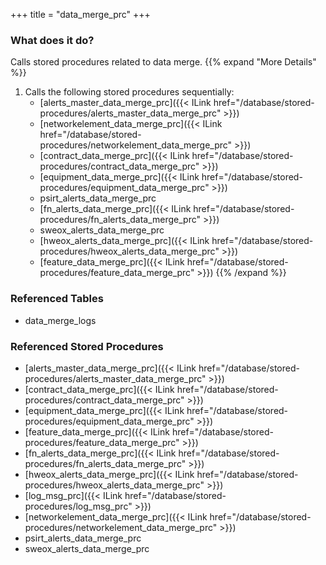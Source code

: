 +++
title = "data_merge_prc"
+++

### What does it do?
Calls stored procedures related to data merge.
{{% expand "More Details" %}}
1. Calls the following stored procedures sequentially:
   - [alerts_master_data_merge_prc]({{< ILink href="/database/stored-procedures/alerts_master_data_merge_prc" >}})
   - [networkelement_data_merge_prc]({{< ILink href="/database/stored-procedures/networkelement_data_merge_prc" >}})
   - [contract_data_merge_prc]({{< ILink href="/database/stored-procedures/contract_data_merge_prc" >}})
   - [equipment_data_merge_prc]({{< ILink href="/database/stored-procedures/equipment_data_merge_prc" >}})
   - psirt_alerts_data_merge_prc
   - [fn_alerts_data_merge_prc]({{< ILink href="/database/stored-procedures/fn_alerts_data_merge_prc" >}})
   - sweox_alerts_data_merge_prc
   - [hweox_alerts_data_merge_prc]({{< ILink href="/database/stored-procedures/hweox_alerts_data_merge_prc" >}})
   - [feature_data_merge_prc]({{< ILink href="/database/stored-procedures/feature_data_merge_prc" >}})
{{% /expand %}}

### Referenced Tables
- data_merge_logs


### Referenced Stored Procedures
- [alerts_master_data_merge_prc]({{< ILink href="/database/stored-procedures/alerts_master_data_merge_prc" >}})
- [contract_data_merge_prc]({{< ILink href="/database/stored-procedures/contract_data_merge_prc" >}})
- [equipment_data_merge_prc]({{< ILink href="/database/stored-procedures/equipment_data_merge_prc" >}})
- [feature_data_merge_prc]({{< ILink href="/database/stored-procedures/feature_data_merge_prc" >}})
- [fn_alerts_data_merge_prc]({{< ILink href="/database/stored-procedures/fn_alerts_data_merge_prc" >}})
- [hweox_alerts_data_merge_prc]({{< ILink href="/database/stored-procedures/hweox_alerts_data_merge_prc" >}})
- [log_msg_prc]({{< ILink href="/database/stored-procedures/log_msg_prc" >}})
- [networkelement_data_merge_prc]({{< ILink href="/database/stored-procedures/networkelement_data_merge_prc" >}})
- psirt_alerts_data_merge_prc
- sweox_alerts_data_merge_prc
